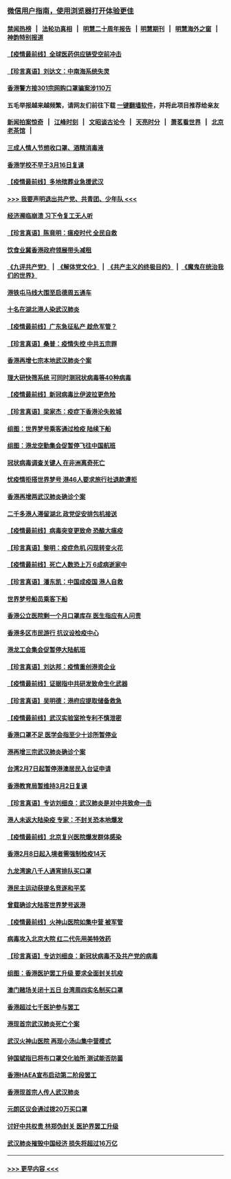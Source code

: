 ### [微信用户指南，使用浏览器打开体验更佳](https://github.com/gfw-breaker/banned-news1/blob/master/indexes/wechat-guide.md?t=0)
#### [禁闻热榜](热点新闻.md?t=0)  &nbsp;&nbsp;|&nbsp;&nbsp; [法轮功真相](https://github.com/gfw-breaker/truth/blob/master/README.md?t=0) &nbsp;&nbsp;|&nbsp;&nbsp; [明慧二十周年报告](https://github.com/gfw-breaker/mh-reports/blob/master/README.md?t=0) &nbsp;&nbsp;|&nbsp;&nbsp;[明慧期刊](https://github.com/gfw-breaker/mh-qikan) &nbsp;&nbsp;|&nbsp;&nbsp; [明慧海外之窗](https://github.com/gfw-breaker/mh-news/blob/master/README.md?t=0) &nbsp;&nbsp;|&nbsp;&nbsp; [神韵特别报道](https://github.com/gfw-breaker/mh-news/blob/master/shenyun.md?t=0)
#### [【疫情最前线】全球医药供应链受空前冲击](../pages/nsc415/n11869614.md?t=02160044) 
#### [【珍言真语】刘达文：中南海系统失灵](../pages/nsc415/n11869465.md?t=02160044) 
#### [香港警方接301宗网购口罩骗案涉110万](../pages/nsc415/n11867572.md?t=02160044) 
#### 五毛举报越来越频繁，请网友们前往下载 [一键翻墙软件](https://github.com/gfw-breaker/ssr-accounts)，并将此项目推荐给亲友
#### [新闻拍案惊奇](https://github.com/gfw-breaker/banned-news1/blob/master/pages/link4.md) &nbsp;&nbsp;|&nbsp;&nbsp; [江峰时刻](https://github.com/gfw-breaker/banned-news1/blob/master/pages/link4.md) &nbsp;&nbsp;|&nbsp;&nbsp; [文昭谈古论今](https://github.com/gfw-breaker/banned-news1/blob/master/pages/link4.md) &nbsp;&nbsp;|&nbsp;&nbsp; [天亮时分](https://github.com/gfw-breaker/banned-news1/blob/master/pages/link4.md) &nbsp;&nbsp;|&nbsp;&nbsp; [萧茗看世界](https://github.com/gfw-breaker/banned-news1/blob/master/pages/link4.md) &nbsp;&nbsp;|&nbsp;&nbsp; [北京老茶馆](https://github.com/gfw-breaker/banned-news1/blob/master/pages/link4.md) &nbsp;&nbsp;|&nbsp;&nbsp; 
#### [三成人情人节想收口罩、酒精消毒液](../pages/nsc415/n11867523.md?t=02160044) 
#### [香港学校不早于3月16日复课](../pages/nsc415/n11867498.md?t=02160044) 
#### [【疫情最前线】多地殡葬业急援武汉](../pages/nsc415/n11866914.md?t=02160044) 
#### [>>> 我要声明退出共产党、共青团、少年队 <<<](https://github.com/begood0513/goodnews/blob/master/quit/letter.md) 
#### [经济濒临崩溃 习下令复工无人听](../pages/nsc415/n11867269.md?t=02160044) 
#### [【珍言真语】陈竟明：瘟疫时代 全民自救](../pages/nsc415/n11866765.md?t=02160044) 
#### [饮食业冀香港政府领展带头减租](../pages/nsc415/n11864876.md?t=02160044) 
#### [《九评共产党》](https://github.com/begood0513/9ping.md/blob/master/README.md) &nbsp;|&nbsp; [《解体党文化》](../../../../jtdwh.md/blob/master/README.md)  &nbsp;|&nbsp; [《共产主义的终极目的》](../../../../gczydzjmd.md/blob/master/README.md) &nbsp;|&nbsp; [《魔鬼在统治我们的世界》](../../../../mgztzwmdsj.md/blob/master/README.md) 
#### [港铁屯马线大围至启德周五通车](../pages/nsc415/n11864842.md?t=02160044) 
#### [十名在湖北港人染武汉肺炎](../pages/nsc415/n11864807.md?t=02160044) 
#### [【疫情最前线】广东急征私产 趁危军管？](../pages/nsc415/n11864205.md?t=02160044) 
#### [【珍言真语】桑普：疫情失控 中共五宗罪](../pages/nsc415/n11864157.md?t=02160044) 
#### [香港再增七宗本地武汉肺炎个案](../pages/nsc415/n11862405.md?t=02160044) 
#### [理大研快筛系统 可同时测冠状病毒等40种病毒](../pages/nsc415/n11862376.md?t=02160044) 
#### [【疫情最前线】新冠病毒比伊波拉更危险](../pages/nsc415/n11862199.md?t=02160044) 
#### [【珍言真语】梁家杰：疫症下香港沦失败城](../pages/nsc415/n11861588.md?t=02160044) 
#### [组图：世界梦号乘客通过检疫 陆续下船](../pages/nsc415/n11858302.md?t=02160044) 
#### [组图：港龙空勤集会促暂停飞往中国航班](../pages/nsc415/n11858190.md?t=02160044) 
#### [冠状病毒调查关键人 在非洲离奇死亡](../pages/nsc415/n11859798.md?t=02160044) 
#### [忧疫情拒搭世界梦号 港46人要求旅行社退款遭拒](../pages/nsc415/n11859849.md?t=02160044) 
#### [香港再增两武汉肺炎确诊个案](../pages/nsc415/n11859833.md?t=02160044) 
#### [二千多港人滞留湖北 政党促安排包机接送](../pages/nsc415/n11859831.md?t=02160044) 
#### [【疫情最前线】病毒突变更致命 恐酿大瘟疫](../pages/nsc415/n11859604.md?t=02160044) 
#### [【珍言真语】黎明：疫症危机 闪现转变火花](../pages/nsc415/n11859199.md?t=02160044) 
#### [【疫情最前线】死亡人数恐上万 6成病逝家中](../pages/nsc415/n11856687.md?t=02160044) 
#### [【珍言真语】潘东凯：中国成疫国 港人自救](../pages/nsc415/n11856962.md?t=02160044) 
#### [世界梦号船员乘客下船](../pages/nsc415/n11856883.md?t=02160044) 
#### [香港公立医院剩一个月口罩库存 医生指应有人问责](../pages/nsc415/n11856875.md?t=02160044) 
#### [香港多区市民游行 抗议设检疫中心](../pages/nsc415/n11856866.md?t=02160044) 
#### [港龙工会集会促暂停大陆航班](../pages/nsc415/n11856840.md?t=02160044) 
#### [【珍言真语】刘达邦：疫情重创港资企业](../pages/nsc415/n11854274.md?t=02160044) 
#### [【疫情最前线】证据指中共研发致命生化武器](../pages/nsc415/n11853087.md?t=02160044) 
#### [【珍言真语】吴明德：港府应提取储备救急](../pages/nsc415/n11852734.md?t=02160044) 
#### [【疫情最前线】武汉实验室抢专利不慎泄密](../pages/nsc415/n11850310.md?t=02160044) 
#### [香港口罩不足 医学会指至少十诊所暂停业](../pages/nsc415/n11850301.md?t=02160044) 
#### [港再增三宗武汉肺炎确诊个案](../pages/nsc415/n11850328.md?t=02160044) 
#### [台湾2月7日起暂停港澳居民入台证申请](../pages/nsc415/n11850304.md?t=02160044) 
#### [香港教育局暂维持3月2日复课](../pages/nsc415/n11850260.md?t=02160044) 
#### [【珍言真语】专访刘细良：武汉肺炎是对中共致命一击](../pages/nsc415/n11849934.md?t=02160044) 
#### [港人未返大陆染疫 专家：不封关恐本地爆发](../pages/nsc415/n11848021.md?t=02160044) 
#### [【疫情最前线】北京复兴医院爆发群体感染](../pages/nsc415/n11847626.md?t=02160044) 
#### [香港2月8日起入境者需强制检疫14天](../pages/nsc415/n11847658.md?t=02160044) 
#### [九龙湾逾八千人通宵排队买口罩](../pages/nsc415/n11847647.md?t=02160044) 
#### [港民主运动获提名竞逐和平奖](../pages/nsc415/n11847633.md?t=02160044) 
#### [曾载确诊大陆客世界梦号返港](../pages/nsc415/n11847608.md?t=02160044) 
#### [【疫情最前线】火神山医院如集中营 被军管](../pages/nsc415/n11847524.md?t=02160044) 
#### [病毒攻入北京大院 红二代先用美特效药](../pages/nsc415/n11847427.md?t=02160044) 
#### [【珍言真语】专访刘细良：新冠状病毒不及共产党的病毒](../pages/nsc415/n11847164.md?t=02160044) 
#### [组图：香港医护罢工升级 要求全面封关抗疫](../pages/nsc415/n11844107.md?t=02160044) 
#### [澳门赌场关闭十五日 台湾周四实名制买口罩](../pages/nsc415/n11845083.md?t=02160044) 
#### [香港超过七千医护参与罢工](../pages/nsc415/n11845051.md?t=02160044) 
#### [港现首宗武汉肺炎死亡个案](../pages/nsc415/n11844998.md?t=02160044) 
#### [武汉火神山医院 再现小汤山集中营模式](../pages/nsc415/n11844763.md?t=02160044) 
#### [钟国斌指已将布口罩交化验所 测试能否防菌](../pages/nsc415/n11842783.md?t=02160044) 
#### [香港HAEA宣布启动第二阶段罢工](../pages/nsc415/n11842723.md?t=02160044) 
#### [香港现首宗人传人武汉肺炎](../pages/nsc415/n11842766.md?t=02160044) 
#### [元朗区议会通过拨20万买口罩](../pages/nsc415/n11842754.md?t=02160044) 
#### [讨好中共权贵 林郑伪封关 医护界罢工升级](../pages/nsc415/n11842359.md?t=02160044) 
#### [武汉肺炎摧毁中国经济 损失将超过16万亿](../pages/nsc415/n11839723.md?t=02160044) 

----
#### [ >>> 更早内容 <<< ](../indexes/nsc415-earlier.md)
